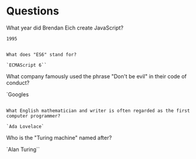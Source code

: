 # Questions

What year did Brendan Eich create JavaScript?

`1995`

```

What does "ES6" stand for?

`ECMAScript 6``

```

What company famously used the phrase "Don't be evil" in their code of conduct?

`Googles

```

What English mathematician and writer is often regarded as the first computer programmer?

`Ada Lovelace`
```

Who is the "Turing machine" named after?

`Alan Turing``

```
